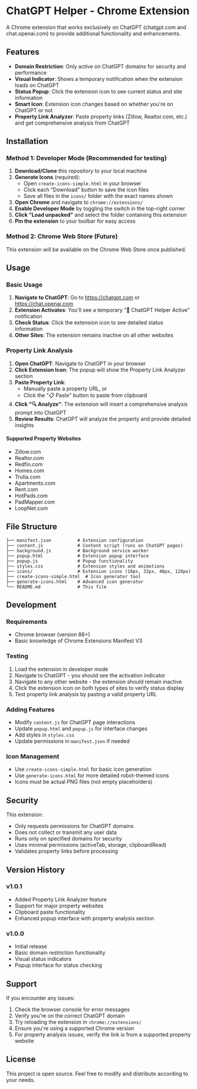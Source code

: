 # ChatGPT Helper - Chrome Extension

A Chrome extension that works exclusively on ChatGPT (chatgpt.com and chat.openai.com) to provide additional functionality and enhancements.

## Features

- **Domain Restriction**: Only active on ChatGPT domains for security and performance
- **Visual Indicator**: Shows a temporary notification when the extension loads on ChatGPT
- **Status Popup**: Click the extension icon to see current status and site information
- **Smart Icon**: Extension icon changes based on whether you're on ChatGPT or not
- **Property Link Analyzer**: Paste property links (Zillow, Realtor.com, etc.) and get comprehensive analysis from ChatGPT

## Installation

### Method 1: Developer Mode (Recommended for testing)

1. **Download/Clone** this repository to your local machine
2. **Generate Icons** (required):
   - Open `create-icons-simple.html` in your browser
   - Click each "Download" button to save the icon files
   - Save all files in the `icons/` folder with the exact names shown
3. **Open Chrome** and navigate to `chrome://extensions/`
4. **Enable Developer Mode** by toggling the switch in the top-right corner
5. **Click "Load unpacked"** and select the folder containing this extension
6. **Pin the extension** to your toolbar for easy access

### Method 2: Chrome Web Store (Future)
This extension will be available on the Chrome Web Store once published.

## Usage

### Basic Usage
1. **Navigate to ChatGPT**: Go to https://chatgpt.com or https://chat.openai.com
2. **Extension Activates**: You'll see a temporary "🤖 ChatGPT Helper Active" notification
3. **Check Status**: Click the extension icon to see detailed status information
4. **Other Sites**: The extension remains inactive on all other websites

### Property Link Analysis
1. **Open ChatGPT**: Navigate to ChatGPT in your browser
2. **Click Extension Icon**: The popup will show the Property Link Analyzer section
3. **Paste Property Link**: 
   - Manually paste a property URL, or
   - Click the "📋 Paste" button to paste from clipboard
4. **Click "🔍 Analyze"**: The extension will insert a comprehensive analysis prompt into ChatGPT
5. **Review Results**: ChatGPT will analyze the property and provide detailed insights

#### Supported Property Websites
- Zillow.com
- Realtor.com
- Redfin.com
- Homes.com
- Trulia.com
- Apartments.com
- Rent.com
- HotPads.com
- PadMapper.com
- LoopNet.com

## File Structure

```
├── manifest.json          # Extension configuration
├── content.js             # Content script (runs on ChatGPT pages)
├── background.js          # Background service worker
├── popup.html             # Extension popup interface
├── popup.js               # Popup functionality
├── styles.css             # Extension styles and animations
├── icons/                 # Extension icons (16px, 32px, 48px, 128px)
├── create-icons-simple.html  # Icon generator tool
├── generate-icons.html    # Advanced icon generator
└── README.md              # This file
```

## Development

### Requirements
- Chrome browser (version 88+)
- Basic knowledge of Chrome Extensions Manifest V3

### Testing
1. Load the extension in developer mode
2. Navigate to ChatGPT - you should see the activation indicator
3. Navigate to any other website - the extension should remain inactive
4. Click the extension icon on both types of sites to verify status display
5. Test property link analysis by pasting a valid property URL

### Adding Features
- Modify `content.js` for ChatGPT page interactions
- Update `popup.html` and `popup.js` for interface changes
- Add styles in `styles.css`
- Update permissions in `manifest.json` if needed

### Icon Management
- Use `create-icons-simple.html` for basic icon generation
- Use `generate-icons.html` for more detailed robot-themed icons
- Icons must be actual PNG files (not empty placeholders)

## Security

This extension:
- Only requests permissions for ChatGPT domains
- Does not collect or transmit any user data
- Runs only on specified domains for security
- Uses minimal permissions (activeTab, storage, clipboardRead)
- Validates property links before processing

## Version History

### v1.0.1
- Added Property Link Analyzer feature
- Support for major property websites
- Clipboard paste functionality
- Enhanced popup interface with property analysis section

### v1.0.0
- Initial release
- Basic domain restriction functionality
- Visual status indicators
- Popup interface for status checking

## Support

If you encounter any issues:
1. Check the browser console for error messages
2. Verify you're on the correct ChatGPT domain
3. Try reloading the extension in `chrome://extensions/`
4. Ensure you're using a supported Chrome version
5. For property analysis issues, verify the link is from a supported property website

## License

This project is open source. Feel free to modify and distribute according to your needs.